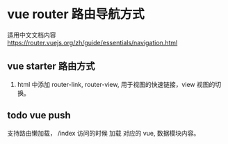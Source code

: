 # vue router 路由导航方式
适用中文文档内容
https://router.vuejs.org/zh/guide/essentials/navigation.html

## vue starter 路由方式
1. html 中添加 router-link, router-view, 用于视图的快速链接，view 视图的切换。

## todo vue push 
支持路由懒加载， /index 访问的时候 加载 对应的 vue, 数据模块内容。



